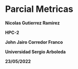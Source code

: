 # Parcial Metricas

**Nicolas Gutierrez Ramirez**

**HPC-2**

**John Jairo Corredor Franco**

**Universidad Sergio Arboleda**

**23/05/2022**
